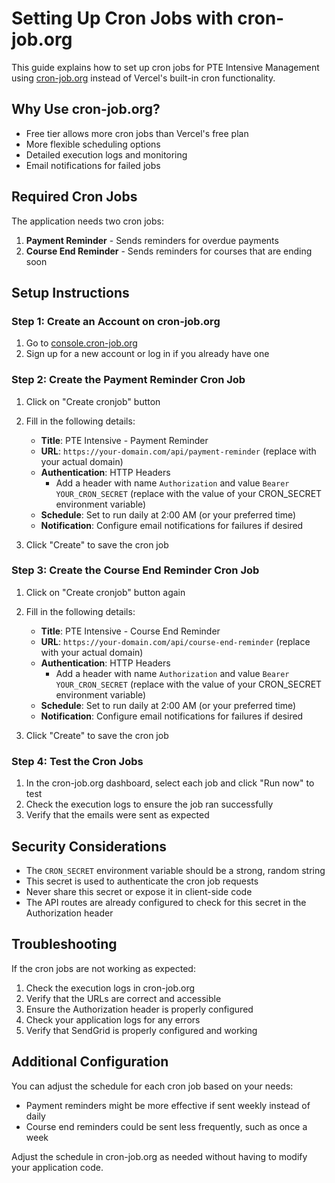 # Setting Up Cron Jobs with cron-job.org

This guide explains how to set up cron jobs for PTE Intensive Management using [cron-job.org](https://console.cron-job.org) instead of Vercel's built-in cron functionality.

## Why Use cron-job.org?

- Free tier allows more cron jobs than Vercel's free plan
- More flexible scheduling options
- Detailed execution logs and monitoring
- Email notifications for failed jobs

## Required Cron Jobs

The application needs two cron jobs:

1. **Payment Reminder** - Sends reminders for overdue payments
2. **Course End Reminder** - Sends reminders for courses that are ending soon

## Setup Instructions

### Step 1: Create an Account on cron-job.org

1. Go to [console.cron-job.org](https://console.cron-job.org)
2. Sign up for a new account or log in if you already have one

### Step 2: Create the Payment Reminder Cron Job

1. Click on "Create cronjob" button
2. Fill in the following details:
   - **Title**: PTE Intensive - Payment Reminder
   - **URL**: `https://your-domain.com/api/payment-reminder` (replace with your actual domain)
   - **Authentication**: HTTP Headers
     - Add a header with name `Authorization` and value `Bearer YOUR_CRON_SECRET` (replace with the value of your CRON_SECRET environment variable)
   - **Schedule**: Set to run daily at 2:00 AM (or your preferred time)
   - **Notification**: Configure email notifications for failures if desired

3. Click "Create" to save the cron job

### Step 3: Create the Course End Reminder Cron Job

1. Click on "Create cronjob" button again
2. Fill in the following details:
   - **Title**: PTE Intensive - Course End Reminder
   - **URL**: `https://your-domain.com/api/course-end-reminder` (replace with your actual domain)
   - **Authentication**: HTTP Headers
     - Add a header with name `Authorization` and value `Bearer YOUR_CRON_SECRET` (replace with the value of your CRON_SECRET environment variable)
   - **Schedule**: Set to run daily at 2:00 AM (or your preferred time)
   - **Notification**: Configure email notifications for failures if desired

3. Click "Create" to save the cron job

### Step 4: Test the Cron Jobs

1. In the cron-job.org dashboard, select each job and click "Run now" to test
2. Check the execution logs to ensure the job ran successfully
3. Verify that the emails were sent as expected

## Security Considerations

- The `CRON_SECRET` environment variable should be a strong, random string
- This secret is used to authenticate the cron job requests
- Never share this secret or expose it in client-side code
- The API routes are already configured to check for this secret in the Authorization header

## Troubleshooting

If the cron jobs are not working as expected:

1. Check the execution logs in cron-job.org
2. Verify that the URLs are correct and accessible
3. Ensure the Authorization header is properly configured
4. Check your application logs for any errors
5. Verify that SendGrid is properly configured and working

## Additional Configuration

You can adjust the schedule for each cron job based on your needs:

- Payment reminders might be more effective if sent weekly instead of daily
- Course end reminders could be sent less frequently, such as once a week

Adjust the schedule in cron-job.org as needed without having to modify your application code.
